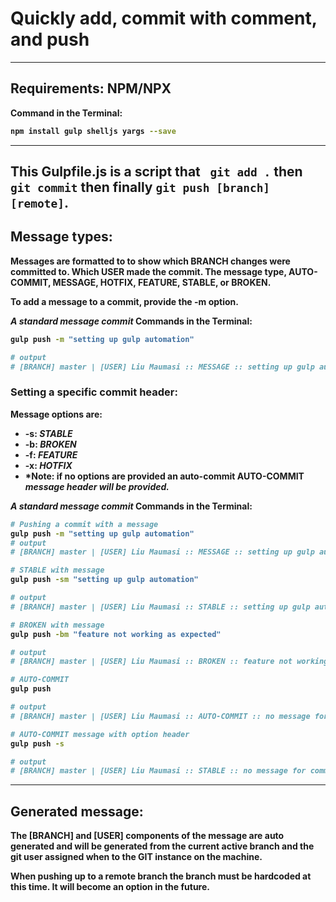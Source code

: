 
# Quickly add, commit with comment, and push
---
<b>

## Requirements: NPM/NPX
Command in the Terminal:
```bash
npm install gulp shelljs yargs --save
```
---
<b>

This Gulpfile.js is a script that ``` git add .``` then ```git commit``` then finally ```git push [branch] [remote]```.
---
<b>

## Message types:

Messages are formatted to to show which **BRANCH** changes were committed to. Which **USER** made the commit. The message type, **AUTO-COMMIT, MESSAGE, HOTFIX, FEATURE, STABLE,** or **BROKEN**.
<b>

To add a message to a commit, provide the **-m** option.
<b>

*A standard message commit*
Commands in the Terminal:
```bash
gulp push -m "setting up gulp automation"

# output
# [BRANCH] master | [USER] Liu Maumasi :: MESSAGE :: setting up gulp automation
```

### Setting a specific commit header:
Message options are:
* **-s**: *STABLE*
* **-b**: *BROKEN*
* **-f**: *FEATURE*
* **-x**: *HOTFIX*
* *Note: if no options are provided an auto-commit __AUTO-COMMIT__ *message header will be provided.*


*A standard message commit*
Commands in the Terminal:
```bash
# Pushing a commit with a message
gulp push -m "setting up gulp automation"
# output
# [BRANCH] master | [USER] Liu Maumasi :: MESSAGE :: setting up gulp automation

# STABLE with message
gulp push -sm "setting up gulp automation"

# output
# [BRANCH] master | [USER] Liu Maumasi :: STABLE :: setting up gulp automation

# BROKEN with message
gulp push -bm "feature not working as expected"

# output
# [BRANCH] master | [USER] Liu Maumasi :: BROKEN :: feature not working as expected

# AUTO-COMMIT
gulp push

# output
# [BRANCH] master | [USER] Liu Maumasi :: AUTO-COMMIT :: no message for commit.

# AUTO-COMMIT message with option header
gulp push -s

# output
# [BRANCH] master | [USER] Liu Maumasi :: STABLE :: no message for commit.
```
---
<b>

## Generated message:

The **[BRANCH]** and **[USER]** components of the message are auto generated and will be generated from the current active branch and the git user assigned when to the GIT instance on the machine.
<b>

When pushing up to a remote branch the branch must be hardcoded at this time. It will become an option in the future.
